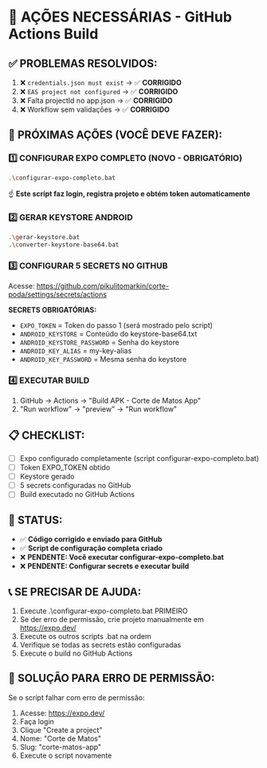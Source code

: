 # 🎯 AÇÕES NECESSÁRIAS - GitHub Actions Build

## ✅ PROBLEMAS RESOLVIDOS:
1. ❌ `credentials.json must exist` → ✅ **CORRIGIDO**
2. ❌ `EAS project not configured` → ✅ **CORRIGIDO**
3. ❌ Falta projectId no app.json → ✅ **CORRIGIDO**
4. ❌ Workflow sem validações → ✅ **CORRIGIDO**

## 🚀 PRÓXIMAS AÇÕES (VOCÊ DEVE FAZER):

### 1️⃣ CONFIGURAR EXPO COMPLETO (NOVO - OBRIGATÓRIO)
```bash
.\configurar-expo-completo.bat
```
☝️ **Este script faz login, registra projeto e obtém token automaticamente**

### 2️⃣ GERAR KEYSTORE ANDROID
```bash
.\gerar-keystore.bat
.\converter-keystore-base64.bat
```

### 3️⃣ CONFIGURAR 5 SECRETS NO GITHUB
Acesse: https://github.com/pikulitomarkin/corte-poda/settings/secrets/actions

**SECRETS OBRIGATÓRIAS:**
- `EXPO_TOKEN` = Token do passo 1 (será mostrado pelo script)
- `ANDROID_KEYSTORE` = Conteúdo do keystore-base64.txt
- `ANDROID_KEYSTORE_PASSWORD` = Senha do keystore
- `ANDROID_KEY_ALIAS` = my-key-alias
- `ANDROID_KEY_PASSWORD` = Mesma senha do keystore

### 4️⃣ EXECUTAR BUILD
1. GitHub → Actions → "Build APK - Corte de Matos App"
2. "Run workflow" → "preview" → "Run workflow"

## 📋 CHECKLIST:
- [ ] Expo configurado completamente (script configurar-expo-completo.bat)
- [ ] Token EXPO_TOKEN obtido
- [ ] Keystore gerado
- [ ] 5 secrets configuradas no GitHub
- [ ] Build executado no GitHub Actions

## 🎯 STATUS:
- ✅ **Código corrigido e enviado para GitHub**
- ✅ **Script de configuração completa criado**
- ❌ **PENDENTE: Você executar configurar-expo-completo.bat**
- ❌ **PENDENTE: Configurar secrets e executar build**

## 📞 SE PRECISAR DE AJUDA:
1. Execute .\configurar-expo-completo.bat PRIMEIRO
2. Se der erro de permissão, crie projeto manualmente em https://expo.dev/
3. Execute os outros scripts .bat na ordem
4. Verifique se todas as secrets estão configuradas
5. Execute o build no GitHub Actions

## 🔧 SOLUÇÃO PARA ERRO DE PERMISSÃO:
Se o script falhar com erro de permissão:
1. Acesse: https://expo.dev/
2. Faça login
3. Clique "Create a project"
4. Nome: "Corte de Matos"
5. Slug: "corte-matos-app"  
6. Execute o script novamente
